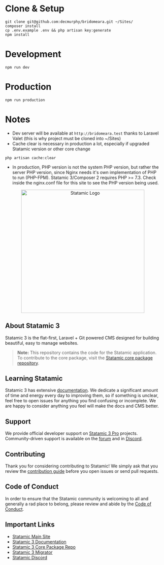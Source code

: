 # Clone & Setup
```
git clone git@github.com:decmurphy/bridomeara.git ~/Sites/
composer install
cp .env.example .env && php artisan key:generate
npm install
```

# Development
```
npm run dev
```

# Production
```
npm run production
```

# Notes
- Dev server will be available at `http://bridomeara.test` thanks to Laravel Valet (this is why project must be cloned into ~/Sites)
- Cache clear is necessary in production a lot, especially if upgraded Statamic version or other core change
```
php artisan cache:clear
```
- In production, PHP version is not the system PHP version, but rather the server PHP version, since Nginx needs it's own implementation of PHP to run (PHP-FPM). Statamic 3/Composer 2 requires PHP >= 7.3. Check inside the nginx.conf file for this site to see the PHP version being used.

<p align="center"><img src="https://statamic.com/assets/branding/Statamic-Logo+Wordmark-Rad.svg" width="400" alt="Statamic Logo" /></p>

## About Statamic 3

Statamic 3 is the flat-first, Laravel + Git powered CMS designed for building beautiful, easy to manage websites.

> **Note:** This repository contains the code for the Statamic application. To contribute to the core package, visit the [Statamic core package repository][cms-repo].


## Learning Statamic

Statamic 3 has extensive [documentation][docs]. We dedicate a significant amount of time and energy every day to improving them, so if something is unclear, feel free to open issues for anything you find confusing or incomplete. We are happy to consider anything you feel will make the docs and CMS better.

## Support

We provide official developer support on [Statamic 3 Pro](https://statamic.com/pricing) projects. Community-driven support is available on the [forum](https://statamic.com/forum) and in [Discord][discord].


## Contributing

Thank you for considering contributing to Statamic! We simply ask that you review the [contribution guide][contribution] before you open issues or send pull requests.


## Code of Conduct

In order to ensure that the Statamic community is welcoming to all and generally a rad place to belong, please review and abide by the [Code of Conduct](https://github.com/statamic/cms/wiki/Code-of-Conduct).


## Important Links

- [Statamic Main Site](https://statamic.com)
- [Statamic 3 Documentation][docs]
- [Statamic 3 Core Package Repo][cms-repo]
- [Statamic 3 Migrator](https://github.com/statamic/migrator)
- [Statamic Discord][discord]

[docs]: https://statamic.dev/
[discord]: https://statamic.com/discord
[contribution]: https://github.com/statamic/cms/blob/master/CONTRIBUTING.md
[cms-repo]: https://github.com/statamic/cms
